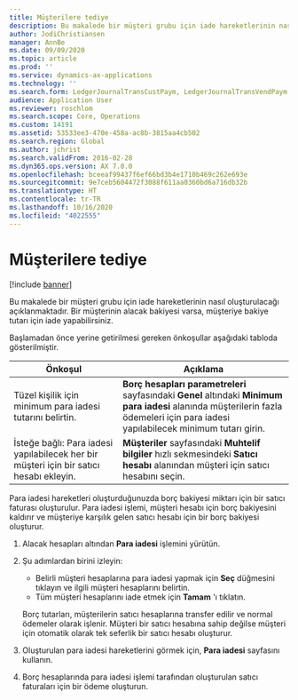 ```yaml
---
title: Müşterilere tediye
description: Bu makalede bir müşteri grubu için iade hareketlerinin nasıl oluşturulacağı açıklanmaktadır. Bir müşterinin alacak bakiyesi varsa, müşteriye bakiye tutarı için iade yapabilirsiniz.
author: JodiChristiansen
manager: AnnBe
ms.date: 09/09/2020
ms.topic: article
ms.prod: ''
ms.service: dynamics-ax-applications
ms.technology: ''
ms.search.form: LedgerJournalTransCustPaym, LedgerJournalTransVendPaym
audience: Application User
ms.reviewer: roschlom
ms.search.scope: Core, Operations
ms.custom: 14191
ms.assetid: 53533ee3-470e-458a-ac8b-3815aa4cb502
ms.search.region: Global
ms.author: jchrist
ms.search.validFrom: 2016-02-28
ms.dyn365.ops.version: AX 7.0.0
ms.openlocfilehash: bceeaf99437f6ef66bd3b4e1710b469c262e693e
ms.sourcegitcommit: 9e7ceb5604472f3088f611aa0360bd6a716db32b
ms.translationtype: HT
ms.contentlocale: tr-TR
ms.lasthandoff: 10/16/2020
ms.locfileid: "4022555"
---
```

# <a name="reimburse-customers"></a>Müşterilere tediye

[!include [banner](../includes/banner.md)]

Bu makalede bir müşteri grubu için iade hareketlerinin nasıl oluşturulacağı açıklanmaktadır. Bir müşterinin alacak bakiyesi varsa, müşteriye bakiye tutarı için iade yapabilirsiniz. 

Başlamadan önce yerine getirilmesi gereken önkoşullar aşağıdaki tabloda gösterilmiştir.

| Önkoşul                                                            | Açıklama                                                                                                                                                                                 |
|-------------------------------------------------------------------------|---------------------------------------------------------------------------------------------------------------------------------------------------------------------------------------------|
| Tüzel kişilik için minimum para iadesi tutarını belirtin.          | **Borç hesapları parametreleri** sayfasındaki **Genel** altındaki **Minimum para iadesi** alanında müşterilerin fazla ödemeleri için para iadesi yapılabilecek minimum tutarı girin. |
| İsteğe bağlı: Para iadesi yapılabilecek her bir müşteri için bir satıcı hesabı ekleyin. | **Müşteriler** sayfasındaki **Muhtelif bilgiler** hızlı sekmesindeki **Satıcı hesabı** alanından müşteri için satıcı hesabını seçin.                                           |

Para iadesi hareketleri oluşturduğunuzda borç bakiyesi miktarı için bir satıcı faturası oluşturulur. Para iadesi işlemi, müşteri hesabı için borç bakiyesini kaldırır ve müşteriye karşılık gelen satıcı hesabı için bir borç bakiyesi oluşturur.

1.  Alacak hesapları altından **Para iadesi** işlemini yürütün.
2.  Şu adımlardan birini izleyin:
    -   Belirli müşteri hesaplarına para iadesi yapmak için **Seç** düğmesini tıklayın ve ilgili müşteri hesaplarını belirtin.
    -   Tüm müşteri hesaplarını iade etmek için **Tamam** 'ı tıklatın.

    Borç tutarları, müşterilerin satıcı hesaplarına transfer edilir ve normal ödemeler olarak işlenir. Müşteri bir satıcı hesabına sahip değilse müşteri için otomatik olarak tek seferlik bir satıcı hesabı oluşturur.
3.  Oluşturulan para iadesi hareketlerini görmek için, **Para iadesi** sayfasını kullanın.
4.  Borç hesaplarında para iadesi işlemi tarafından oluşturulan satıcı faturaları için bir ödeme oluşturun.




